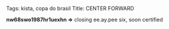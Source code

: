 Tags: kista, copa do brasil
Title: CENTER FORWARD
  
**nw68swo1987hr1uexhn =>** closing ee.ay.pee six, soon certified